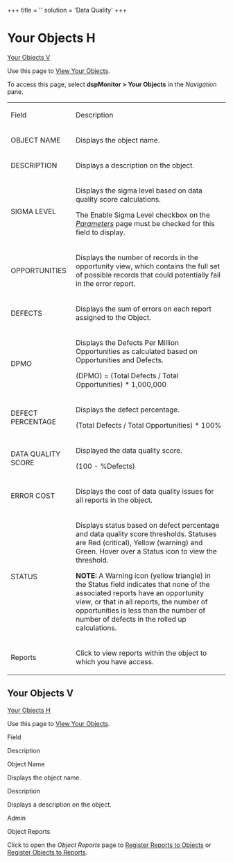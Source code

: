 +++
title = ''
solution = 'Data Quality'
+++

# <span id="YourObjectsH"></span>Your Objects H

[Your Objects V](#YourObjectsV)

<div class="use">

Use this page to [View Your
Objects](../Use_Cases/View_Your_Objects.htm).

</div>

To access this page, select **dspMonitor \> Your Objects** in the
*Navigation* pane.

<table>
<tbody>
<tr class="odd">
<td><p>Field</p></td>
<td><p>Description</p></td>
</tr>
<tr class="even">
<td><p>OBJECT NAME</p></td>
<td><p>Displays the object name.</p></td>
</tr>
<tr class="odd">
<td><p>DESCRIPTION</p></td>
<td><p>Displays a description on the object.</p></td>
</tr>
<tr class="even">
<td><p>SIGMA LEVEL</p></td>
<td><p>Displays the sigma level based on data quality score calculations.</p>
<p>The Enable Sigma Level checkbox on the <em><a href="Parameters.htm">Parameters</a></em> page must be checked for this field to display.</p></td>
</tr>
<tr class="odd">
<td><p>OPPORTUNITIES</p></td>
<td><p>Displays the number of records in the opportunity view, which contains the full set of possible records that could potentially fail in the error report.</p></td>
</tr>
<tr class="even">
<td><p>DEFECTS</p></td>
<td><p>Displays the sum of errors on each report assigned to the Object.</p></td>
</tr>
<tr class="odd">
<td><p>DPMO</p></td>
<td><p>Displays the Defects Per Million Opportunities as calculated based on Opportunities and Defects.</p>
<p>(DPMO) = (Total Defects / Total Opportunities) * 1,000,000</p></td>
</tr>
<tr class="even">
<td><p>DEFECT PERCENTAGE</p></td>
<td><p>Displays the defect percentage.</p>
<p>(Total Defects / Total Opportunities) * 100%</p></td>
</tr>
<tr class="odd">
<td><p>DATA QUALITY SCORE</p></td>
<td><p>Displayed the data quality score.</p>
<p>(100 - %Defects)</p></td>
</tr>
<tr class="even">
<td><p>ERROR COST</p></td>
<td><p>Displays the cost of data quality issues for all reports in the object.</p></td>
</tr>
<tr class="odd">
<td><p>STATUS</p></td>
<td><p>Displays status based on defect percentage and data quality score thresholds. Statuses are Red (critical), Yellow (warning) and Green. Hover over a Status icon to view the threshold.</p>
<p><strong>NOTE:</strong> A Warning icon (yellow triangle) in the Status field indicates that none of the associated reports have an opportunity view, or that in all reports, the number of opportunities is less than the number of number of defects in the rolled up calculations.</p></td>
</tr>
<tr class="even">
<td><p>Reports</p></td>
<td><p>Click to view reports within the object to which you have access.</p></td>
</tr>
</tbody>
</table>

## <span id="YourObjectsV"></span>Your Objects V

[Your Objects H](#YourObjectsH)

<div class="use">

Use this page to [View Your
Objects](../Use_Cases/View_Your_Objects.htm).

</div>

Field

Description

Object Name

Displays the object name.

Description

Displays a description on the object.

Admin

Object Reports

Click to open the *Object Reports* page to [Register Reports to
Objects](../Use_Cases/Register_Object_Reports.htm#Register_Reports_to_Objects)
or [Register Objects to
Reports](../Use_Cases/Register_Object_Reports.htm#Register_Objects_to_Reports).
